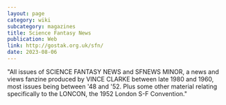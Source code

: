 ```yaml
---
layout: page
category: wiki
subcategory: magazines
title: Science Fantasy News
publication: Web
link: http://gostak.org.uk/sfn/
date: 2023-08-06
---
```


"All issues of SCIENCE FANTASY NEWS and SFNEWS MINOR, a news and views fanzine produced by VINCE CLARKE between late 1980 and 1960, most issues being between '48 and '52. Plus some other material relating specifically to the LONCON, the 1952 London S-F Convention."
